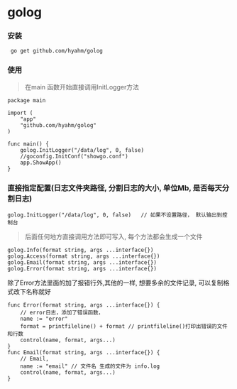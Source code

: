 # golog
### 安装
```
 go get github.com/hyahm/golog
```

### 使用
> 在main 函数开始直接调用InitLogger方法  
```
package main

import (
	"app"
	"github.com/hyahm/golog"
)

func main() {
	golog.InitLogger("/data/log", 0, false)
	//goconfig.InitConf("showgo.conf")
	app.ShowApp()
}
```
### 直接指定配置(日志文件夹路径, 分割日志的大小, 单位Mb, 是否每天分割日志)   
```
golog.InitLogger("/data/log", 0, false)   // 如果不设置路径， 默认输出到控制台
```

> 后面任何地方直接调用方法即可写入, 每个方法都会生成一个文件   
```
golog.Info(format string, args ...interface{})
golog.Access(format string, args ...interface{})
golog.Email(format string, args ...interface{})
golog.Error(format string, args ...interface{})
```

除了Error方法里面的加了报错行外,其他的一样,  想要多余的文件记录, 可以复制格式改下名称就好  
```
func Error(format string, args ...interface{}) {
	// error日志，添加了错误函数，
	name := "error"
	format = printfileline() + format // printfileline()打印出错误的文件和行数
	control(name, format, args...)
}
func Email(format string, args ...interface{}) {
	// Email,
	name := "email" // 文件名 生成的文件为 info.log
	control(name, format, args...)  
}
```


